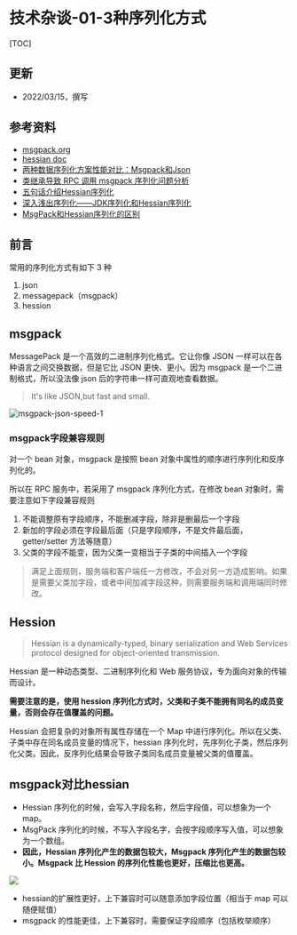 
# 技术杂谈-01-3种序列化方式



[TOC]


## 更新
* 2022/03/15，撰写


## 参考资料
* [msgpack.org](http://msgpack.org/)
* [hessian doc](http://hessian.caucho.com/doc/hessian-serialization.html)
* [两种数据序列化方案性能对比：Msgpack和Json](https://ask.zkbhj.com/?/article/258)
* [类继承导致 RPC 调用 msgpack 序列化问题分析](https://toutiao.io/posts/s9nhng/preview)
* [五句话介绍Hessian序列化](https://cloud.tencent.com/developer/article/1706130)
* [深入浅出序列化——JDK序列化和Hessian序列化](https://juejin.cn/post/6991473304011800590)
* [MsgPack和Hessian序列化的区别](https://juejin.cn/post/7064495591065124878)


## 前言

常用的序列化方式有如下 3 种
1. json
2. messagepack（msgpack）
3. hession


## msgpack


MessagePack 是一个高效的二进制序列化格式。它让你像 JSON 一样可以在各种语言之间交换数据，但是它比 JSON 更快、更小。因为 msgpack 是一个二进制格式，所以没法像 json 后的字符串一样可直观地查看数据。

> It's like JSON,but fast and small. 

![msgpack-json-speed-1](https://image-bed-20181207-1257458714.cos.ap-shanghai.myqcloud.com/back-end-2022/msgpack-json-speed-1.png)


### msgpack字段兼容规则

对一个 bean 对象，msgpack 是按照 bean 对象中属性的顺序进行序列化和反序列化的。

所以在 RPC 服务中，若采用了 msgpack 序列化方式，在修改 bean 对象时，需要注意如下字段兼容规则
1. 不能调整原有字段顺序，不能删减字段，除非是删最后一个字段
2. 新加的字段必须在字段最后面（只是字段顺序，不是文件最后面，getter/setter 方法等随意）
3. 父类的字段不能变，因为父类一变相当于子类的中间插入一个字段


> 满足上面规则，服务端和客户端任一方修改，不会对另一方造成影响。如果是需要父类加字段，或者中间加减字段这种，则需要服务端和调用端同时修改。






## Hession

> Hessian is a dynamically-typed, binary serialization and Web Services protocol designed for object-oriented transmission. 

Hessian 是一种动态类型、二进制序列化和 Web 服务协议，专为面向对象的传输而设计。


**需要注意的是，使用 hession 序列化方式时，父类和子类不能拥有同名的成员变量，否则会存在值覆盖的问题。**

Hessian 会把复杂的对象所有属性存储在一个 Map 中进行序列化。所以在父类、子类中存在同名成员变量的情况下，hessian 序列化时，先序列化子类，然后序列化父类。因此，反序列化结果会导致子类同名成员变量被父类的值覆盖。



## msgpack对比hessian
* Hessian 序列化的时候，会写入字段名称，然后字段值，可以想象为一个 map。
* MsgPack 序列化的时候，不写入字段名字，会按字段顺序写入值，可以想象为一个数组。
* **因此，Hessian 序列化产生的数据包较大，Msgpack 序列化产生的数据包较小。Msgpack 比 Hession 的序列化性能也更好，压缩比也更高。**

![](https://image-bed-20181207-1257458714.cos.ap-shanghai.myqcloud.com/back-end-2022/msgpack-hession-1.png)

* hessian的扩展性更好，上下兼容时可以随意添加字段位置（相当于 map 可以随便赋值）
* msgpack 的性能更佳，上下兼容时，需要保证字段顺序（包括枚举顺序）